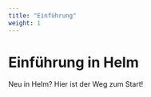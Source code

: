 ```yaml
---
title: "Einführung"
weight: 1
---
```


# Einführung in Helm

Neu in Helm? Hier ist der Weg zum Start!
